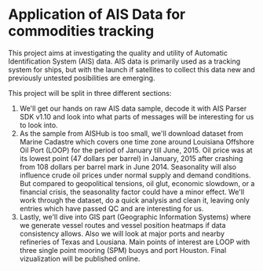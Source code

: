 # Application of AIS Data for commodities tracking
This project aims at investigating the quality and utility of Automatic Identification System (AIS) data. AIS data is primarily used as a tracking system for ships, but with the launch if satellites to collect this data new and previously untested posibilities are emerging.

This project will be split in three different sections:
1. We'll get our hands on raw AIS data sample, decode it with AIS Parser SDK v1.10 and look into what parts of messages will be interesting for us to look into.
2. As the sample from AISHub is too small, we'll download dataset from Marine Cadastre which covers one time zone around Louisiana Offshore Oil Port (LOOP) for the period of January till June, 2015. Oil price was at its lowest point (47 dollars per barrel) in January, 2015 after crashing from 108 dollars per barrel mark in June 2014. Seasonality will also influence crude oil prices under normal supply and demand conditions. But compared to geopolitical tensions, oil glut, economic slowdown, or a financial crisis, the seasonality factor could have a minor effect. We'll work through the dataset, do a quick analysis and clean it, leaving only entries which have passed QC and are interesting for us. 
3. Lastly, we'll dive into GIS part (Geographic Information Systems) where we generate vessel routes and vessel position heatmaps if data consistency allows. Also we will look at major ports and nearby refineries of Texas and Lousiana. Main points of interest are LOOP with three single point mooring (SPM) buoys and port Houston. Final vizualization will be published online.
